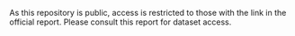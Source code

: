 As this repository is public, access is restricted to those with the link in the official report. Please consult this report for dataset access.
